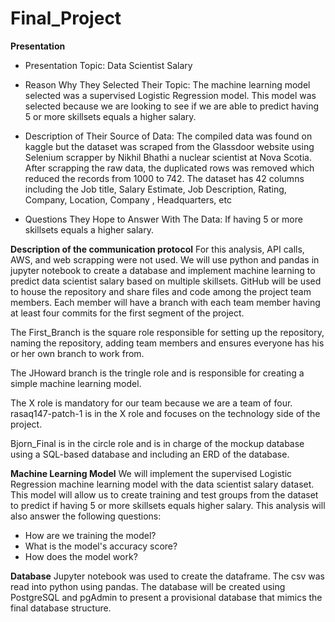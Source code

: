 # Final_Project
**Presentation**

- Presentation Topic: Data Scientist Salary

- Reason Why They Selected Their Topic: The machine learning model selected was a supervised Logistic Regression model. This model was selected because we are looking to see if we are able to predict having 5 or more skillsets equals a higher salary.

- Description of Their Source of Data: The compiled data was found on kaggle but the dataset was scraped from the Glassdoor website using Selenium scrapper by Nikhil Bhathi a nuclear scientist at Nova Scotia. After scrapping the raw data, the duplicated rows was removed which reduced the records from 1000 to 742. The dataset has 42 columns including the Job title, Salary Estimate, Job Description, Rating, Company, Location, Company , Headquarters, etc 

- Questions They Hope to Answer With The Data: If having 5 or more skillsets equals a higher salary.

**Description of the communication protocol**
For this analysis, API calls, AWS, and web scrapping were not used. We will use python and pandas in jupyter notebook to create a database and implement machine learning to predict data scientist salary based on multiple skillsets. GitHub will be used to house the repository and share files and code among the project team members. Each member will have a branch with each team member having at least four commits for the first segment of the project. 

The First_Branch is the square role responsible for setting up the repository, naming the repository, adding team members and ensures everyone has his or her own branch to work from.

The JHoward branch is the tringle role and is responsible for creating a simple machine learning model. 

The X role is mandatory for our team because we are a team of four. rasaq147-patch-1 is in the X role and focuses on the technology side of the project. 

Bjorn_Final is in the circle role  and is in charge of the mockup database using a SQL-based database and including an ERD of the database.

**Machine Learning Model**
We will implement the supervised Logistic Regression machine learning model with the data scientist salary dataset. This model will allow us to create training and test groups from the dataset to predict if having 5 or more skillsets equals higher salary. This analysis will also answer the following questions: 
- How are we training the model? 
- What is the model's accuracy score? 
- How does the model work?

**Database**
Jupyter notebook was used to create the dataframe. The csv was read into python using pandas. The database will be created using PostgreSQL and pgAdmin to present a provisional database that mimics the final database structure.













